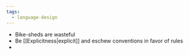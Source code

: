 ```yaml
---
tags:
  - language-design
---
```

- Bike-sheds are wasteful
- Be [[Explicitness|explicit]] and eschew conventions in favor of rules
- 